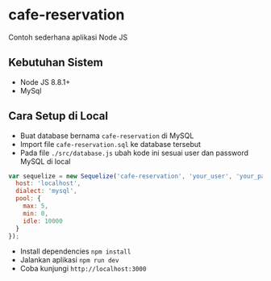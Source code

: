 # cafe-reservation

Contoh sederhana aplikasi Node JS

## Kebutuhan Sistem
- Node JS 8.8.1+
- MySql

## Cara Setup di Local
- Buat database bernama `cafe-reservation` di MySQL
- Import file `cafe-reservation.sql` ke database tersebut
- Pada file `./src/database.js` ubah kode ini sesuai user dan password MySQL di local
```javascript
var sequelize = new Sequelize('cafe-reservation', 'your_user', 'your_password', {
  host: 'localhost',
  dialect: 'mysql',
  pool: {
    max: 5,
    min: 0,
    idle: 10000
  }
});

```
- Install dependencies `npm install`
- Jalankan aplikasi `npm run dev`
- Coba kunjungi `http://localhost:3000`